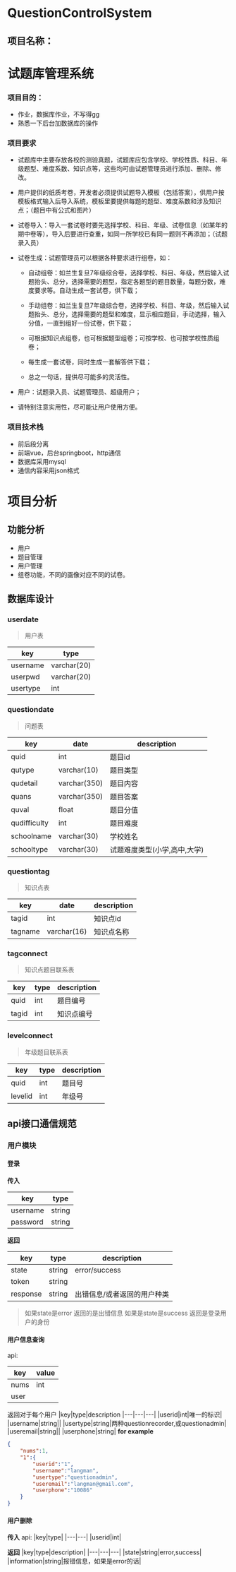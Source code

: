# QuestionControlSystem


## 项目名称：
# 试题库管理系统

### 项目目的：
+ 作业，数据库作业，不写得gg
+ 熟悉一下后台加数据库的操作

### 项目要求

+ 试题库中主要存放各校的测验真题，试题库应包含学校、学校性质、科目、年级题型、难度系数、知识点等，这些均可由试题管理员进行添加、删除、修改。

+  用户提供的纸质考卷，开发者必须提供试题导入模板（包括答案），供用户按模板格式输入后导入系统，模板里要提供每题的题型、难度系数和涉及知识点；（题目中有公式和图片）

+  试卷导入：导入一套试卷时要先选择学校、科目、年级、试卷信息（如某年的期中卷等），导入后要进行查重，如同一所学校已有同一题则不再添加；（试题录入员）

+  试卷生成：试题管理员可以根据各种要求进行组卷，如：
   + 自动组卷：如兰生复旦7年级综合卷，选择学校、科目、年级，然后输入试题抬头、总分，选择需要的题型，指定各题型的题目数量，每题分数，难度要求等。自动生成一套试卷，供下载；

   + 手动组卷：如兰生复旦7年级综合卷，选择学校、科目、年级，然后输入试题抬头、总分，选择需要的题型和难度，显示相应题目，手动选择，输入分值，一直到组好一份试卷，供下载；

   + 可根据知识点组卷，也可根据题型组卷；可按学校、也可按学校性质组卷；

   +   每生成一套试卷，同时生成一套解答供下载；

   +   总之一句话，提供尽可能多的灵活性。

+ 用户：试题录入员、试题管理员、超级用户；

+ 请特别注意实用性，尽可能让用户使用方便。

### 项目技术栈

+ 前后段分离
+ 前端vue，后台springboot，http通信
+ 数据库采用mysql
+ 通信内容采用json格式

# 项目分析

## 功能分析

+ 用户 
+ 题目管理
+ 用户管理
+ 组卷功能，不同的画像对应不同的试卷。


## 数据库设计

### userdate
> 用户表

|key|type|
|---|---|
|username|varchar(20)|
|userpwd|varchar(20)|
|usertype|int|

### questiondate
>问题表  

|key|date|description|
|----|---|---|
|quid|int|题目id|
|qutype|varchar(10)|题目类型|
|qudetail|varchar(350)|题目内容|
|quans|varchar(350)|题目答案|
|quval|float|题目分值|
|qudifficulty|int|题目难度|
|schoolname|varchar(30)|学校姓名|
|schooltype|varchar(30)|试题难度类型(小学,高中,大学)|


### questiontag
>知识点表

|key|date|description|
|---|---|---|
|tagid|int|知识点id|
|tagname|varchar(16)|知识点名称|

### tagconnect
> 知识点题目联系表

|key|type|description|
|---|---|---|
|quid|int|题目编号|
|tagid|int|知识点编号|

### levelconnect
> 年级题目联系表

|key|type|description|
|----|----|---|
|quid|int|题目号|
|levelid|int|年级号|




## api接口通信规范

### 用户模块

#### 登录

**传入**

|key|type|
|----|----|
|username|string|
|password|string|

**返回**

|key|type|description|
|----|----|----|
|state|string|error/success|
|token|string||
|response|string|出错信息/或者返回的用户种类|
> 如果state是error
> 返回的是出错信息
> 如果是state是success
> 返回是登录用户的身份

#### 用户信息查询

api:

|key|value|
|----|---|
|nums|int|
|user||
返回对于每个用户
|key|type|description
|---|---|---|
|userid|int|唯一的标识|
|username|string||
|usertype|string|两种questionrecorder,或questionadmin|
|useremail|string||
|userphone|string|
**for example**
```json
{
    "nums":1,
    "1":{
        "userid":"1",
        "username":"langman",
        "usertype":"questionadmin",
        "useremail":"langman@gmail.com",
        "userphone":"10086"
    }
}
```
#### 用户删除

**传入**
api:
|key|type|
|---|---|
|userid|int|

**返回**
|key|type|description|
|---|---|---|
|state|string|error,success|
|information|string|报错信息，如果是error的话|
